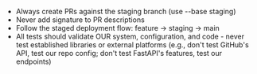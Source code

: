   - Always create PRs against the staging branch (use --base staging)
  - Never add signature to PR descriptions
  - Follow the staged deployment flow: feature → staging → main
  - All tests should validate OUR system, configuration, and code - never test established libraries or external platforms (e.g., don't test GitHub's API, test our repo config; don't test FastAPI's features, test our endpoints)

